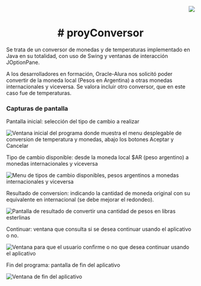 <p align="right">
<img src="https://img.shields.io/badge/STATUS-EN%20DESAROLLO-green">
</p>

<h1 align="center"># proyConversor</h1>

Se trata de un conversor de monedas y de temperaturas implementado en Java en su totalidad, con uso de Swing y ventanas de interacción JOptionPane.

A los desarrolladores en formación, Oracle-Alura nos solicitó poder convertir de la moneda local (Pesos en Argentina) a otras monedas internacionales y viceversa. Se valora incluir otro conversor, que en este caso fue de temperaturas.

<h3>Capturas de pantalla</h3>

Pantalla inicial: selección del tipo de cambio a realizar

![Ventana inicial del programa donde muestra el menu desplegable de conversion  de temperatura y monedas, abajo los botones Aceptar y Cancelar](https://user-images.githubusercontent.com/97187862/223797823-aea9f663-8f4a-48a5-bc83-df8f49c84e55.png)

Tipo de cambio disponible: desde la moneda local $AR (peso argentino) a monedas internacionales y viceversa

![Menu de tipos de cambio disponibles, pesos argentinos a monedas internacionales y viceversa](https://user-images.githubusercontent.com/97187862/223806557-7f1c8cea-9dca-475d-b7c6-2d3013e4ba46.png)

Resultado de conversion: indicando la cantidad de moneda original con su equivalente en internacional (se debe mejorar el redondeo).

![Pantalla de resultado de convertir una cantidad de pesos en libras esterlinas](https://user-images.githubusercontent.com/97187862/223806942-6803ca67-a54b-40ae-b25b-57f6ede2da5f.png)

Continuar: ventana que consulta si se desea continuar usando el aplicativo o no.

![Ventana para que el usuario confirme o no que desea continuar usando el aplicativo](https://user-images.githubusercontent.com/97187862/223807503-bc1a57d3-8c0f-4f47-8e6c-64fb63565352.png)

Fin del programa: pantalla de fin del aplicativo

![Ventana de fin del aplicativo](https://user-images.githubusercontent.com/97187862/223807533-4ba2c1d1-d53b-426e-ade8-3c4a2165ab50.png)


